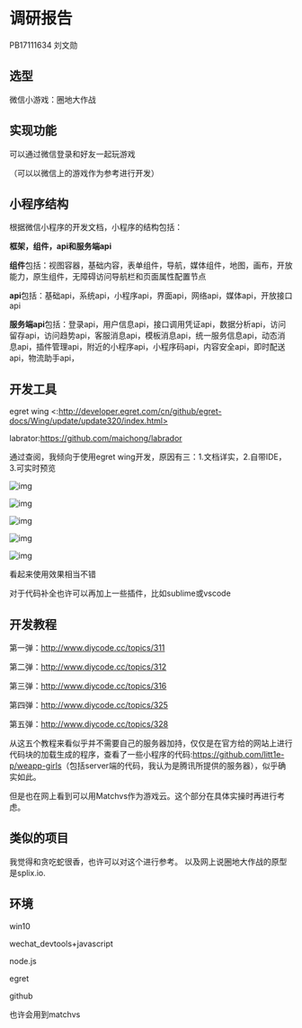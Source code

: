 # 调研报告

PB17111634 刘文勋

## 选型

微信小游戏：圈地大作战

## 实现功能

可以通过微信登录和好友一起玩游戏

（可以以微信上的游戏作为参考进行开发）

## 小程序结构

根据微信小程序的开发文档，小程序的结构包括：

**框架，组件，api和服务端api**

**组件**包括：视图容器，基础内容，表单组件，导航，媒体组件，地图，画布，开放能力，原生组件，无障碍访问导航栏和页面属性配置节点

**api**包括：基础api，系统api，小程序api，界面api，网络api，媒体api，开放接口api

**服务端api**包括：登录api，用户信息api，接口调用凭证api，数据分析api，访问留存api，访问趋势api，客服消息api，模板消息api，统一服务信息api，动态消息api，插件管理api，附近的小程序api，小程序码api，内容安全api，即时配送api，物流助手api，

## 开发工具

egret wing <:http://developer.egret.com/cn/github/egret-docs/Wing/update/update320/index.html>

labrator:<https://github.com/maichong/labrador>

通过查阅，我倾向于使用egret wing开发，原因有三：1.文档详实，2.自带IDE，3.可实时预览

![img](http://cdn.dev.egret.com/egret-docs/Wing/update/update320/1.png)

![img](http://cdn.dev.egret.com/egret-docs/Wing/update/update320/7.gif)

![img](http://cdn.dev.egret.com/egret-docs/Wing/update/update320/4.gif)

![img](http://cdn.dev.egret.com/egret-docs/Wing/update/update320/5.gif)

![img](http://cdn.dev.egret.com/egret-docs/Wing/update/update320/8.gif)

看起来使用效果相当不错

对于代码补全也许可以再加上一些插件，比如sublime或vscode

## 开发教程

第一弹：<http://www.diycode.cc/topics/311>

第二弹：<http://www.diycode.cc/topics/312>

第三弹：<http://www.diycode.cc/topics/316>

第四弹：<http://www.diycode.cc/topics/325>

第五弹：<http://www.diycode.cc/topics/328>

从这五个教程来看似乎并不需要自己的服务器加持，仅仅是在官方给的网站上进行代码块的加载生成的程序，查看了一些小程序的代码:<https://github.com/litt1e-p/weapp-girls>（包括server端的代码，我认为是腾讯所提供的服务器），似乎确实如此。

但是也在网上看到可以用Matchvs作为游戏云。这个部分在具体实操时再进行考虑。
## 类似的项目
我觉得和贪吃蛇很香，也许可以对这个进行参考。
以及网上说圈地大作战的原型是splix.io.

## 环境

win10

wechat_devtools+javascript

node.js

egret

github

也许会用到matchvs
